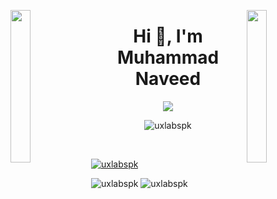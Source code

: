 <img align="left" src="https://user-images.githubusercontent.com/65187002/144930161-2f783401-8d27-4fdf-a2f7-cc0ba32f1f1f.gif" width="25%" style="display:inline;"><img align="right" src="https://user-images.githubusercontent.com/65187002/144930161-2f783401-8d27-4fdf-a2f7-cc0ba32f1f1f.gif" width="25%" style="display:inline;">
<h1 align="center">Hi 👋, I'm Muhammad Naveed</h1>
<p align="center">
    <img src="https://readme-typing-svg.herokuapp.com/?lines=Software+Engineer+from+Pakistan;CTO+to+Code+HUNTS&font=SF%20Pro%20Disply&color=%23D62F79&center=true&width=380&height=50">
</p>

<p align="center"> <img src="https://komarev.com/ghpvc/?username=uxlabspk&label=Profile%20views&color=0e75b6&style=flat" alt="uxlabspk" /> </p>

<br />

<p align="left"> <a href="https://github.com/ryo-ma/github-profile-trophy"><img src="https://github-profile-trophy.vercel.app/?username=uxlabspk" alt="uxlabspk" /></a> </p>

<!-- <img src="https://github-readme-stats.vercel.app/api?username=uxlabspk" /> -->

<img src="https://streak-stats.demolab.com/?user=uxlabspk&theme=light" alt="uxlabspk" />

<img src="https://github-readme-stats.vercel.app/api/top-langs/?username=uxlabspk&count_private=true&langs_count=20&layout=compact&theme=light" alt="uxlabspk" />
